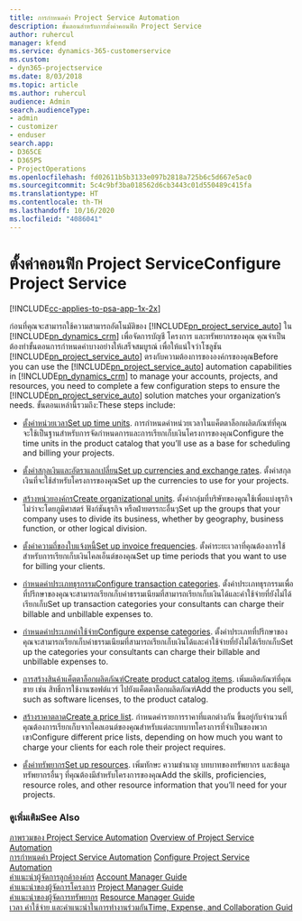 ```yaml
---
title: การกำหนดค่า Project Service Automation
description: ขั้นตอนสำหรับการตั้งค่าคอนฟิก Project Service
author: ruhercul
manager: kfend
ms.service: dynamics-365-customerservice
ms.custom:
- dyn365-projectservice
ms.date: 8/03/2018
ms.topic: article
ms.author: ruhercul
audience: Admin
search.audienceType:
- admin
- customizer
- enduser
search.app:
- D365CE
- D365PS
- ProjectOperations
ms.openlocfilehash: fd02611b5b3133e097b2818a725b6c5d667e5ac0
ms.sourcegitcommit: 5c4c9bf3ba018562d6cb3443c01d550489c415fa
ms.translationtype: HT
ms.contentlocale: th-TH
ms.lasthandoff: 10/16/2020
ms.locfileid: "4086041"
---
```

# <a name="configure-project-service"></a><span data-ttu-id="c2046-103">ตั้งค่าคอนฟิก Project Service</span><span class="sxs-lookup"><span data-stu-id="c2046-103">Configure Project Service</span></span>

[!INCLUDE[cc-applies-to-psa-app-1x-2x](../includes/cc-applies-to-psa-app-1x-2x.md)]

<span data-ttu-id="c2046-104">ก่อนที่คุณจะสามารถใช้ความสามารถอัตโนมัติของ [!INCLUDE[pn_project_service_auto](../includes/pn-project-service-auto.md)] ใน [!INCLUDE[pn_dynamics_crm](../includes/pn-dynamics-crm.md)] เพื่อจัดการบัญชี โครงการ และทรัพยากรของคุณ คุณจำเป็นต้องทำขั้นตอนการกำหนดค่าบางอย่างให้เสร็จสมบูรณ์ เพื่อให้แน่ใจว่าโซลูชัน [!INCLUDE[pn_project_service_auto](../includes/pn-project-service-auto.md)] ตรงกับความต้องการขององค์กรของคุณ</span><span class="sxs-lookup"><span data-stu-id="c2046-104">Before you can use the [!INCLUDE[pn_project_service_auto](../includes/pn-project-service-auto.md)] automation capabilities in [!INCLUDE[pn_dynamics_crm](../includes/pn-dynamics-crm.md)] to manage your accounts, projects, and resources, you need to complete a few configuration steps to ensure the [!INCLUDE[pn_project_service_auto](../includes/pn-project-service-auto.md)] solution matches your organization’s needs.</span></span> <span data-ttu-id="c2046-105">ขั้นตอนเหล่านี้รวมถึง:</span><span class="sxs-lookup"><span data-stu-id="c2046-105">These steps include:</span></span>  
  
-   <span data-ttu-id="c2046-106">[ตั้งค่าหน่วยเวลา](../psa/set-up-time-units.md)</span><span class="sxs-lookup"><span data-stu-id="c2046-106">[Set up time units](../psa/set-up-time-units.md).</span></span> <span data-ttu-id="c2046-107">การกำหนดค่าหน่วยเวลาในแค็ตตาล็อกผลิตภัณฑ์ที่คุณจะใช้เป็นฐานสำหรับการจัดกำหนดการและการเรียกเก็บเงินโครงการของคุณ</span><span class="sxs-lookup"><span data-stu-id="c2046-107">Configure the time units in the product catalog that you’ll use as a base for scheduling and billing your projects.</span></span>  
  
-   <span data-ttu-id="c2046-108">[ตั้งค่าสกุลเงินและอัตราแลกเปลี่ยน](../psa/set-up-currencies-exchange-rates.md)</span><span class="sxs-lookup"><span data-stu-id="c2046-108">[Set up currencies and exchange rates](../psa/set-up-currencies-exchange-rates.md).</span></span> <span data-ttu-id="c2046-109">ตั้งค่าสกุลเงินที่จะใช้สำหรับโครงการของคุณ</span><span class="sxs-lookup"><span data-stu-id="c2046-109">Set up the currencies to use for your projects.</span></span>  
  
-   <span data-ttu-id="c2046-110">[สร้างหน่วยองค์กร](../psa/create-organizational-units.md)</span><span class="sxs-lookup"><span data-stu-id="c2046-110">[Create organizational units](../psa/create-organizational-units.md).</span></span> <span data-ttu-id="c2046-111">ตั้งค่ากลุ่มที่บริษัทของคุณใช้เพื่อแบ่งธุรกิจ ไม่ว่าจะโดยภูมิศาสตร์ ฟังก์ชันธุรกิจ หรือฝ่ายตรรกะอื่นๆ</span><span class="sxs-lookup"><span data-stu-id="c2046-111">Set up the groups that your company uses to divide its business, whether by geography, business function, or other logical division.</span></span>  
  
-   <span data-ttu-id="c2046-112">[ตั้งค่าความถี่ของใบแจ้งหนี้](../psa/set-up-invoice-frequencies.md)</span><span class="sxs-lookup"><span data-stu-id="c2046-112">[Set up invoice frequencies](../psa/set-up-invoice-frequencies.md).</span></span> <span data-ttu-id="c2046-113">ตั้งค่าระยะเวลาที่คุณต้องการใช้สำหรับการเรียกเก็บเงินไคลเอ็นต์ของคุณ</span><span class="sxs-lookup"><span data-stu-id="c2046-113">Set up time periods that you want to use for billing your clients.</span></span>  
  
-   <span data-ttu-id="c2046-114">[กำหนดค่าประเภทธุรกรรม](../psa/configure-transaction-categories.md)</span><span class="sxs-lookup"><span data-stu-id="c2046-114">[Configure transaction categories](../psa/configure-transaction-categories.md).</span></span> <span data-ttu-id="c2046-115">ตั้งค่าประเภทธุรกรรมเพื่อที่ปรึกษาของคุณจะสามารถเรียกเก็บค่าธรรมเนียมที่สามารถเรียกเก็บเงินได้และค่าใช้จ่ายที่ยังไม่ได้เรียกเก็บ</span><span class="sxs-lookup"><span data-stu-id="c2046-115">Set up transaction categories your consultants can charge their billable and unbillable expenses to.</span></span>  
  
-   <span data-ttu-id="c2046-116">[กำหนดค่าประเภทค่าใช้จ่าย](../psa/configure-expense-categories.md)</span><span class="sxs-lookup"><span data-stu-id="c2046-116">[Configure expense categories](../psa/configure-expense-categories.md).</span></span> <span data-ttu-id="c2046-117">ตั้งค่าประเภทที่ปรึกษาของคุณจะสามารถเรียกเก็บค่าธรรมเนียมที่สามารถเรียกเก็บเงินได้และค่าใช้จ่ายที่ยังไม่ได้เรียกเก็บ</span><span class="sxs-lookup"><span data-stu-id="c2046-117">Set up the categories your consultants can charge their billable and unbillable expenses to.</span></span>  
  
-   <span data-ttu-id="c2046-118">[การสร้างสินค้าแค็ตตาล็อกผลิตภัณฑ์](../psa/create-product-catalog-items.md)</span><span class="sxs-lookup"><span data-stu-id="c2046-118">[Create product catalog items](../psa/create-product-catalog-items.md).</span></span> <span data-ttu-id="c2046-119">เพิ่มผลิตภัณฑ์ที่คุณขาย เช่น สิทธิ์การใช้งานซอฟต์แวร์ ไปยังแค็ตตาล็อกผลิตภัณฑ์</span><span class="sxs-lookup"><span data-stu-id="c2046-119">Add the products you sell, such as software licenses, to the product catalog.</span></span>  
  
-   <span data-ttu-id="c2046-120">[สร้างราคาตลาด](../psa/create-price-list.md)</span><span class="sxs-lookup"><span data-stu-id="c2046-120">[Create a price list](../psa/create-price-list.md).</span></span> <span data-ttu-id="c2046-121">กำหนดค่ารายการราคาที่แตกต่างกัน ขึ้นอยู่กับจำนวนที่คุณต้องการเรียกเก็บจากไคลเอนต์ของคุณสำหรับแต่ละบทบาทโครงการที่จำเป็นของพวกเขา</span><span class="sxs-lookup"><span data-stu-id="c2046-121">Configure different price lists, depending on how much you want to charge your clients for each role their project requires.</span></span>  
  
-   <span data-ttu-id="c2046-122">[ตั้งค่าทรัพยากร](../psa/set-up-resources.md)</span><span class="sxs-lookup"><span data-stu-id="c2046-122">[Set up resources](../psa/set-up-resources.md).</span></span> <span data-ttu-id="c2046-123">เพิ่มทักษะ ความชำนาญ บทบาทของทรัพยากร และข้อมูลทรัพยากรอื่นๆ ที่คุณต้องมีสำหรับโครงการของคุณ</span><span class="sxs-lookup"><span data-stu-id="c2046-123">Add the skills, proficiencies, resource roles, and other resource information that you’ll need for your projects.</span></span>  
  
### <a name="see-also"></a><span data-ttu-id="c2046-124">ดูเพิ่มเติม</span><span class="sxs-lookup"><span data-stu-id="c2046-124">See Also</span></span>  
 <span data-ttu-id="c2046-125">[ภาพรวมของ Project Service Automation](../psa/overview.md) </span><span class="sxs-lookup"><span data-stu-id="c2046-125">[Overview of Project Service Automation](../psa/overview.md) </span></span>  
 <span data-ttu-id="c2046-126">[การกำหนดค่า Project Service Automation](../psa/configure.md) </span><span class="sxs-lookup"><span data-stu-id="c2046-126">[Configure Project Service Automation](../psa/configure.md) </span></span>  
 <span data-ttu-id="c2046-127">[คำแนะนำผู้จัดการลูกค้าองค์กร](../psa/account-manager-guide.md) </span><span class="sxs-lookup"><span data-stu-id="c2046-127">[Account Manager Guide](../psa/account-manager-guide.md) </span></span>  
 <span data-ttu-id="c2046-128">[คำแนะนำของผู้จัดการโครงการ](../psa/project-manager-guide.md) </span><span class="sxs-lookup"><span data-stu-id="c2046-128">[Project Manager Guide](../psa/project-manager-guide.md) </span></span>  
 <span data-ttu-id="c2046-129">[คำแนะนำของผู้จัดการทรัพยากร](../psa/resource-manager-guide.md) </span><span class="sxs-lookup"><span data-stu-id="c2046-129">[Resource Manager Guide](../psa/resource-manager-guide.md) </span></span>  
 [<span data-ttu-id="c2046-130">เวลา ค่าใช้จ่าย และคำแนะนำในการทำงานร่วมกัน</span><span class="sxs-lookup"><span data-stu-id="c2046-130">Time, Expense, and Collaboration Guid</span></span>](../psa/time-expense-collaboration-guide.md)

